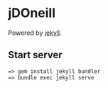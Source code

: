 jDOneill
=================

Powered by [jekyll](https://jekyllrb.com/). 

## Start server

```
=> gem install jekyll bundler
=> bundle exec jekyll serve
```
